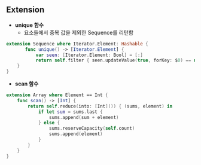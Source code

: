 ## Extension

- **unique 함수** 
	- 요소들에서 중복 값을 제외한 Sequence를 리턴함

```swift
extension Sequence where Iterator.Element: Hashable {
       func unique() -> [Iterator.Element] {
           var seen: [Iterator.Element: Bool] = [:]
           return self.filter { seen.updateValue(true, forKey: $0) == nil }
    }
}
```

- **scan 함수** 

```swift
extension Array where Element == Int {
    func scan() -> [Int] {
        return self.reduce(into: [Int]()) { (sums, element) in
            if let sum = sums.last {
                sums.append(sum + element)
            } else {
                sums.reserveCapacity(self.count)
                sums.append(element)
            }
        }
    }
}
```